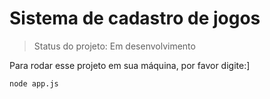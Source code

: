 # Sistema de cadastro de jogos

> Status do projeto: Em desenvolvimento

Para rodar esse projeto em sua máquina, por favor digite:]

```
node app.js
```
